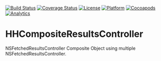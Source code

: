 [![Build Status](https://api.travis-ci.org/hyukhur/HHCompositeResultsController.png)](https://travis-ci.org/hyukhur/HHFixedResultsController)
[![Coverage Status](https://img.shields.io/coveralls/hyukhur/HHCompositeResultsController.svg)](https://coveralls.io/r/hyukhur/HHCompositeResultsController?branch=master)
[![License](https://go-shields.herokuapp.com/license-MIT-blue.png)](http://opensource.org/licenses/MIT) [![Platform](https://cocoapod-badges.herokuapp.com/p/HHCompositeResultsController/badge.png)](https://github.com/hyukhur/HHCompositeResultsController/tree/master/HHCompositeResultsController/Classes)
[![Cocoapods](http://img.shields.io/cocoapods/p/HHCompositeResultsController.svg)](http://cocoapods.org/?q=on%3Aios%20HHCompositeResultsController)&nbsp;
[![Analytics](https://ga-beacon.appspot.com/UA-XXXXX-X/your-repo/page-name)](https://github.com/igrigorik/ga-beacon)


HHCompositeResultsController
============================

NSFetchedResultsController Composite Object using multiple NSFetchedResultsController.
